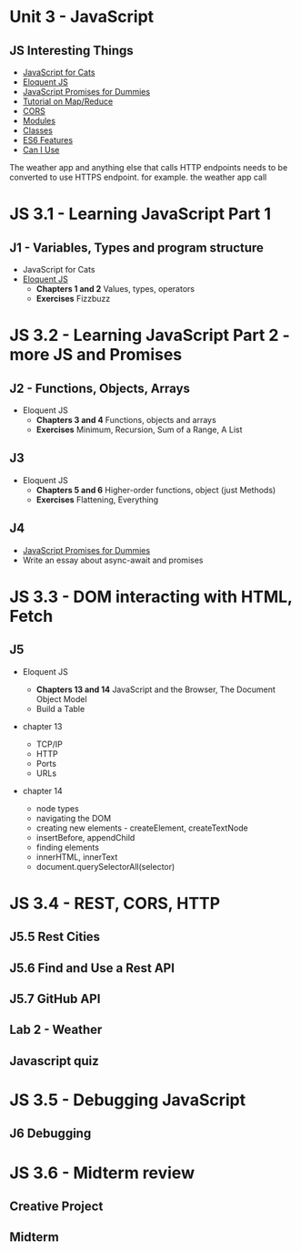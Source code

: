 # Unit 3 - JavaScript

## JS Interesting Things

- [JavaScript for Cats](http://jsforcats.com/)
- [Eloquent JS](http://eloquentjavascript.net/)
- [JavaScript Promises for Dummies](https://scotch.io/tutorials/javascript-promises-for-dummies)
- [Tutorial on Map/Reduce](https://www.olioapps.com/blog/map-reduce/)
- [CORS](https://developer.mozilla.org/en-US/docs/Web/HTTP/CORS)
- [Modules](https://www.freecodecamp.org/news/javascript-modules-a-beginner-s-guide-783f7d7a5fcc/)
- [Classes](https://developer.mozilla.org/en-US/docs/Web/JavaScript/Reference/Classes)
- [ES6 Features](http://es6-features.org/)
- [Can I Use](https://caniuse.com/)

The weather app and anything else that calls HTTP endpoints needs to be converted to use HTTPS endpoint.
for example. the weather app call

# JS 3.1 - Learning JavaScript Part 1

## J1 - Variables, Types and program structure

- JavaScript for Cats
- [Eloquent JS](http://eloquentjavascript.net/)
  - **Chapters 1 and 2** Values, types, operators
  - **Exercises** Fizzbuzz

# JS 3.2 - Learning JavaScript Part 2 - more JS and Promises

## J2 - Functions, Objects, Arrays

- Eloquent JS
  - **Chapters 3 and 4** Functions, objects and arrays
  - **Exercises** Minimum, Recursion, Sum of a Range, A List

## J3

- Eloquent JS
  - **Chapters 5 and 6** Higher-order functions, object (just Methods)
  - **Exercises** Flattening, Everything

## J4

- [JavaScript Promises for Dummies](https://scotch.io/tutorials/javascript-promises-for-dummies)
- Write an essay about async-await and promises

# JS 3.3 - DOM interacting with HTML, Fetch

## J5

- Eloquent JS

  - **Chapters 13 and 14** JavaScript and the Browser, The Document Object Model
  - Build a Table

- chapter 13

  - TCP/IP
  - HTTP
  - Ports
  - URLs

- chapter 14
  - node types
  - navigating the DOM
  - creating new elements - createElement, createTextNode
  - insertBefore, appendChild
  - finding elements
  - innerHTML, innerText
  - document.querySelectorAll(selector)

# JS 3.4 - REST, CORS, HTTP

## J5.5 Rest Cities

## J5.6 Find and Use a Rest API

## J5.7 GitHub API

## Lab 2 - Weather

## Javascript quiz

# JS 3.5 - Debugging JavaScript

## J6 Debugging

# JS 3.6 - Midterm review

## Creative Project

## Midterm
